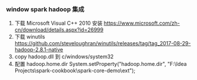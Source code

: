 ### window spark hadoop 集成

1. 下载 Microsoft Visual C++ 2010 安装
   https://www.microsoft.com/zh-cn/download/details.aspx?id=26999
2. 下载 winutils
   https://github.com/steveloughran/winutils/releases/tag/tag_2017-08-29-hadoop-2.8.1-native
3. copy hadoop.dll 到 c/windows/system32
4. 配置 hadoop.home.dir
   System.setProperty("hadoop.home.dir", "F:\\Idea Projects\\spark-cookbook\\spark-core-demo\\ext");